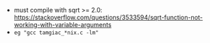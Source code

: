 - must compile with sqrt >= 2.0: https://stackoverflow.com/questions/3533594/sqrt-function-not-working-with-variable-arguments
- `eg "gcc tamgiac_*nix.c -lm"`